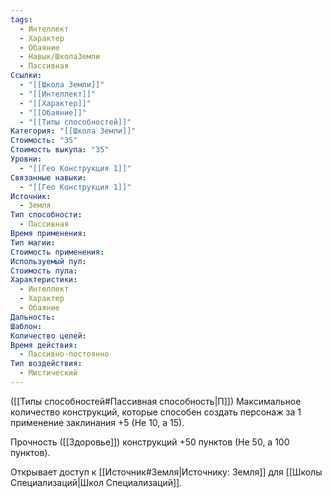 ```yaml
---
tags:
  - Интеллект
  - Характер
  - Обаяние
  - Навык/ШколаЗемли
  - Пассивная
Ссылки:
  - "[[Школа Земли]]"
  - "[[Интеллект]]"
  - "[[Характер]]"
  - "[[Обаяние]]"
  - "[[Типы способностей]]"
Категория: "[[Школа Земли]]"
Стоимость: "35"
Стоимость выкупа: "35"
Уровни:
  - "[[Гео Конструкция 1]]"
Связанные навыки:
  - "[[Гео Конструкция 1]]"
Источник:
  - Земля
Тип способности:
  - Пассивная
Время применения: 
Тип магии: 
Стоимость применения: 
Используемый пул: 
Стоимость пула: 
Характеристики:
  - Интеллект
  - Характер
  - Обаяние
Дальность: 
Шаблон: 
Количество целей: 
Время действия:
  - Пассивно-постоянно
Тип воздействия:
  - Мистический
---
```

([[Типы способностей#Пассивная способность|П]]) Максимальное количество конструкций, которые способен создать персонаж за 1 применение заклинания +5 (Не 10, а 15).

Прочность ([[Здоровье]]) конструкций +50 пунктов (Не 50, а 100 пунктов).

Открывает доступ к [[Источник#Земля|Источнику: Земля]] для [[Школы Специализаций|Школ Специализаций]]. 
